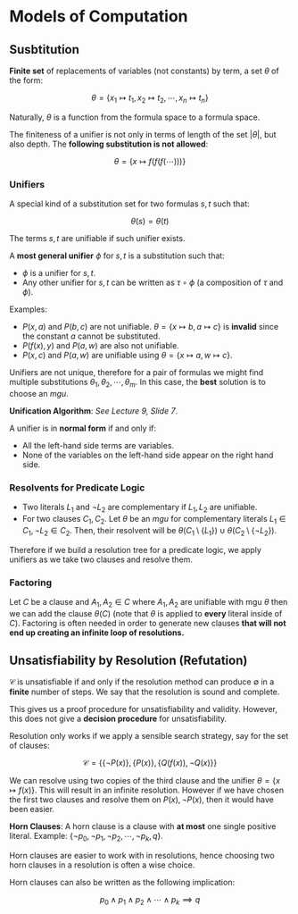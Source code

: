 # Models of Computation

## Susbtitution

**Finite set** of replacements of variables (not constants) by term, a set $\theta$ of the form:

$$
\theta = \{x_1 \mapsto t_1, x_2 \mapsto t_2, \cdots, x_n \mapsto t_n\}
$$

Naturally, $\theta$ is a function from the formula space to a formula space.

The finiteness of a unifier is not only in terms of length of the set $|\theta|$, but also depth. The **following substitution is not allowed**:

$$
\theta = \{x\mapsto f(f(f(\cdots)))\}
$$

### Unifiers

A special kind of a substitution set for two formulas $s,t$ such that:

$$
\theta(s) = \theta(t)
$$

The terms $s,t$ are unifiable if such unifier exists.

A **most general unifier** $\phi$ for $s,t$ is a substitution such that:

- $\phi$ is a unifier for $s,t$.
- Any other unifier for $s,t$ can be written as $\tau \circ \phi$ (a composition of $\tau$ and $\phi$).

Examples:

- $P(x, a)$ and $P(b, c)$ are not unifiable. $\theta = \{x \mapsto b, a \mapsto c\}$ is **invalid** since the constant $a$ cannot be substituted.
- $P(f(x), y)$ and $P(a,w)$ are also not unifiable.
- $P(x,c)$ and $P(a,w)$ are unifiable using $\theta = \{x \mapsto a, w \mapsto c\}$.

Unifiers are not unique, therefore for a pair of formulas we might find multiple substitutions $\theta_1, \theta_2, \cdots, \theta_m$. In this case, the **best** solution is to choose an *mgu*.

**Unification Algorithm**: *See Lecture 9, Slide 7*.

A unifier is in **normal form** if and only if:

- All the left-hand side terms are variables.
- None of the variables on the left-hand side appear on the right hand side.

### Resolvents for Predicate Logic

- Two literals $L_1$ and $\neg L_2$ are complementary if $L_1, L_2$ are unifiable.
- For two clauses $C_1,C_2$. Let $\theta$ be an *mgu* for complementary literals $L_1\in C_1, \neg L_2 \in C_2$. Then, their resolvent will be $\theta(C_1\setminus\{L_1\})\cup\theta(C_2\setminus\{\neg L_2\})$.

Therefore if we build a resolution tree for a predicate logic, we apply unifiers as we take two clauses and resolve them.

### Factoring

Let $C$ be a clause and $A_1,A_2 \in C$ where $A_1, A_2$ are unifiable with mgu $\theta$ then we can add the clause $\theta(C)$ (note that $\theta$ is applied to **every** literal inside of $C$). Factoring is often needed in order to generate new clauses **that will not end up creating an infinite loop of resolutions.**

## Unsatisfiability by Resolution (Refutation)

$\mathcal{C}$ is unsatisfiable if and only if the resolution method can produce $\emptyset$ in a **finite** number of steps. We say that the resolution is sound and complete.

This gives us a proof procedure for unsatisfiability and validity. However, this does not give a **decision procedure** for unsatisfiability.

Resolution only works if we apply a sensible search strategy, say for the set of clauses:

$$
\mathcal C = \{\{\neg P(x)\}, \{P(x)\}, \{Q(f(x)), \neg Q(x)\}\}
$$

We can resolve using two copies of the third clause and the unifier $\theta = \{x \mapsto f(x)\}$. This will result in an infinite resolution. However if we have chosen the first two clauses and resolve them on $P(x),\neg P(x)$, then it would have been easier.

**Horn Clauses**:
A horn clause is a clause with **at most** one single positive literal. Example: $\{\neg p_0, \neg p_1, \neg p_2, \cdots, \neg p_k, q\}$.

Horn clauses are easier to work with in resolutions, hence choosing two horn clauses in a resolution is often a wise choice.

Horn clauses can also be written as the following implication:

$$
p_0 \wedge p_1 \wedge p_2 \wedge \cdots \wedge p_k \implies q
$$
